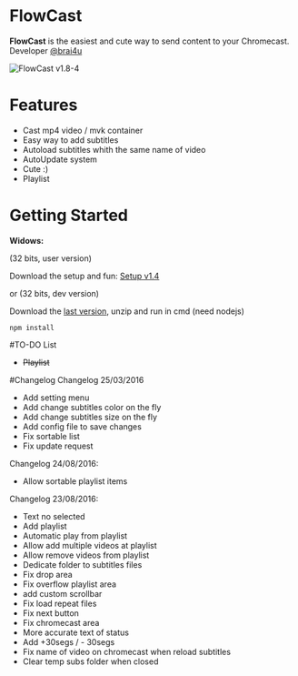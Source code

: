 # FlowCast

**FlowCast** is the easiest and cute way to send content to your Chromecast. Developer [@brai4u](https://twitter.com/brai4u)

![FlowCast](http://puu.sh/qMn6h/5d21cec9be.png)
v1.8-4

# Features

* Cast mp4 video / mvk container
* Easy way to add subtitles
* Autoload subtitles whith the same name of video
* AutoUpdate system
* Cute :)
* Playlist

# Getting Started

**Widows:**

(32 bits, user version)

Download the setup and fun: [Setup v1.4](https://github.com/brai4u/FlowCast/releases/download/exeV1.4/FlowCast-setup-1.4.exe)

or
  (32 bits, dev version)
  
  Download the [last version](https://github.com/brai4u/FlowCast/archive/master.zip), unzip and run in cmd (need nodejs)
  
  ``npm install``
  
#TO-DO List
* ~~Playlist~~

#Changelog
Changelog 25/03/2016
* Add setting menu
* Add change subtitles color on the fly
* Add change subtitles size on the fly
* Add config file to save changes
* Fix sortable list
* Fix update request

Changelog 24/08/2016:
* Allow sortable playlist items

Changelog 23/08/2016:
* Text no selected
* Add playlist
* Automatic play from playlist
* Allow add multiple videos at playlist
* Allow remove videos from playlist
* Dedicate folder to subtitles files
* Fix drop area
* Fix overflow playlist area
* add custom scrollbar
* Fix load repeat files
* Fix next button
* Fix chromecast area
* More accurate text of status
* Add +30segs / - 30segs 
* Fix name of video on chromecast when reload subtitles
* Clear temp subs folder when closed
